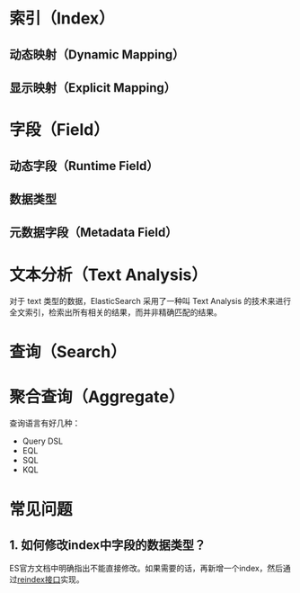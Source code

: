 # 索引（Index）
## 动态映射（Dynamic Mapping）

## 显示映射（Explicit Mapping）

# 字段（Field）
## 动态字段（Runtime Field）

## 数据类型

## 元数据字段（Metadata Field）

# 文本分析（Text Analysis）
对于 text 类型的数据，ElasticSearch 采用了一种叫 Text Analysis 的技术来进行全文索引，检索出所有相关的结果，而并非精确匹配的结果。

# 查询（Search）

# 聚合查询（Aggregate）
查询语言有好几种：
  * Query DSL
  * EQL
  * SQL
  * KQL

# 常见问题
## 1. 如何修改index中字段的数据类型？
ES官方文档中明确指出不能直接修改。如果需要的话，再新增一个index，然后通过[reindex接口](https://www.elastic.co/guide/en/elasticsearch/reference/8.7/docs-reindex.html)实现。
